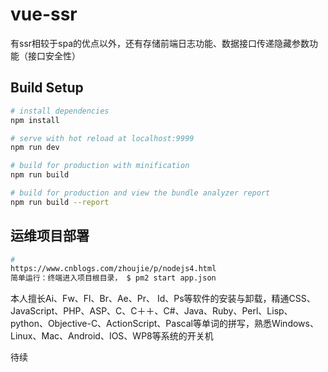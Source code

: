 # vue-ssr

有ssr相较于spa的优点以外，还有存储前端日志功能、数据接口传递隐藏参数功能（接口安全性）


## Build Setup

``` bash
# install dependencies
npm install

# serve with hot reload at localhost:9999
npm run dev

# build for production with minification
npm run build

# build for production and view the bundle analyzer report
npm run build --report
```
## 运维项目部署

``` bash
# 
https://www.cnblogs.com/zhoujie/p/nodejs4.html
简单运行：终端进入项目根目录， $ pm2 start app.json
```



本人擅长Ai、Fw、Fl、Br、Ae、Pr、 Id、Ps等软件的安装与卸载，精通CSS、JavaScript、PHP、ASP、C、C＋＋、C#、Java、Ruby、Perl、Lisp、python、Objective-C、ActionScript、Pascal等单词的拼写，熟悉Windows、Linux、Mac、Android、IOS、WP8等系统的开关机

待续
